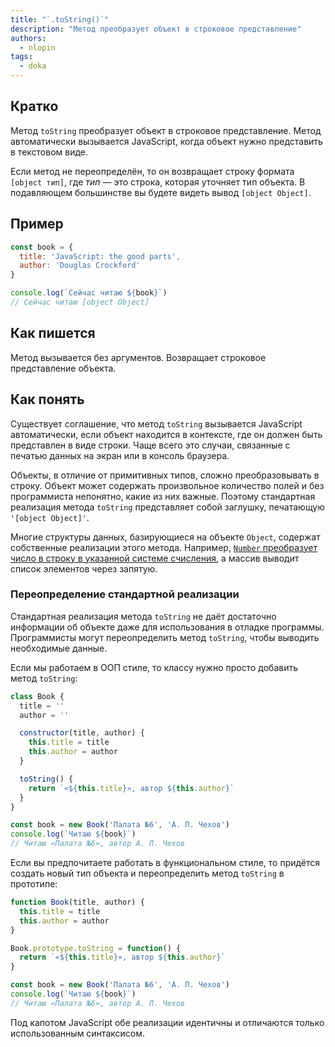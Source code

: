 ```yaml
---
title: "`.toString()`"
description: "Метод преобразует объект в строковое представление"
authors:
  - nlopin
tags:
  - doka
---
```


## Кратко

Метод `toString` преобразует объект в строковое представление. Метод автоматически вызывается JavaScript, когда объект нужно представить в текстовом виде.

Если метод не переопределён, то он возвращает строку формата `[object тип]`, где _тип_ — это строка, которая уточняет тип объекта. В подавляющем большинстве вы будете видеть вывод `[object Object]`.

## Пример

```js
const book = {
  title: 'JavaScript: the good parts',
  author: 'Douglas Crockford'
}

console.log(`Сейчас читаю ${book}`)
// Сейчас читаю [object Object]
```

## Как пишется

Метод вызывается без аргументов. Возвращает строковое представление объекта.

## Как понять

Существует соглашение, что метод `toString` вызывается JavaScript автоматически, если объект находится в контексте, где он должен быть представлен в виде строки. Чаще всего это случаи, связанные с печатью данных на экран или в консоль браузера.

Объекты, в отличие от примитивных типов, сложно преобразовывать в строку. Объект может содержать произвольное количество полей и без программиста непонятно, какие из них важные. Поэтому стандартная реализация метода `toString` представляет собой заглушку, печатающую `'[object Object]'`.

Многие структуры данных, базирующиеся на объекте `Object`, содержат собственные реализации этого метода. Например, [`Number` преобразует число в строку в указанной системе счисления](/js/number-tostring), а массив выводит список элементов через запятую.

### Переопределение стандартной реализации

Стандартная реализация метода `toString` не даёт достаточно информации об объекте даже для использования в отладке программы. Программисты могут переопределить метод `toString`, чтобы выводить необходимые данные.

Если мы работаем в ООП стиле, то классу нужно просто добавить метод `toString`:

```js
class Book {
  title = ''
  author = ''

  constructor(title, author) {
    this.title = title
    this.author = author
  }

  toString() {
    return `«${this.title}», автор ${this.author}`
  }
}

const book = new Book('Палата №6', 'А. П. Чехов')
console.log(`Читаю ${book}`)
// Читаю «Палата №6», автор А. П. Чехов
```

Если вы предпочитаете работать в функциональном стиле, то придётся создать новый тип объекта и переопределить метод `toString` в прототипе:

```js
function Book(title, author) {
  this.title = title
  this.author = author
}

Book.prototype.toString = function() {
  return `«${this.title}», автор ${this.author}`
}

const book = new Book('Палата №6', 'А. П. Чехов')
console.log(`Читаю ${book}`)
// Читаю «Палата №6», автор А. П. Чехов
```

Под капотом JavaScript обе реализации идентичны и отличаются только использованным синтаксисом.
